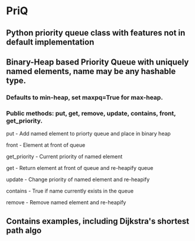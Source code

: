 # PriQ
## Python priority queue class with features not in default implementation

## Binary-Heap based Priority Queue with uniquely named elements, name may be any hashable type.
### Defaults to min-heap, set maxpq=True for max-heap.

### Public methods: put, get, remove, update, contains, front, get_priority.

put - Add named element to priorty queue and place in binary heap

front - Element at front of queue

get_priority - Current priority of named element

get - Return element at front of queue and re-heapify queue

update  - Change priority of named element and re-heapify

contains - True if name currently exists in the queue

remove - Remove named element and re-heapify

## Contains examples, including Dijkstra's shortest path algo
